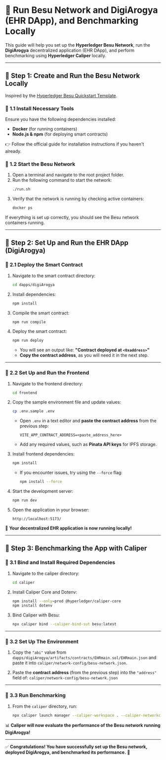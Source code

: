 # 🚀 **Run Besu Network and DigiArogya (EHR DApp), and Benchmarking Locally**

This guide will help you set up the **Hyperledger Besu Network**, run the **DigiArogya** decentralized application (EHR DApp), and perform benchmarking using **Hyperledger Caliper** locally.

---

## 📌 **Step 1: Create and Run the Besu Network Locally**

Inspired by the [Hyperledger Besu Quickstart Template](https://besu.hyperledger.org/private-networks/tutorials/quickstart).

### 🔹 **1.1 Install Necessary Tools**

Ensure you have the following dependencies installed:

- **Docker** (for running containers)
- **Node.js & npm** (for deploying smart contracts)

👉 Follow the official guide for installation instructions if you haven't already.

### 🔹 **1.2 Start the Besu Network**

1. Open a terminal and navigate to the root project folder.
2. Run the following command to start the network:
   ```sh
   ./run.sh
   ```
3. Verify that the network is running by checking active containers:
   ```sh
   docker ps
   ```

If everything is set up correctly, you should see the Besu network containers running.

---

## 📌 **Step 2: Set Up and Run the EHR DApp (DigiArogya)**

### 🔹 **2.1 Deploy the Smart Contract**

1. Navigate to the smart contract directory:
   ```sh
   cd dapps/digiArogya
   ```
2. Install dependencies:
   ```sh
   npm install
   ```
3. Compile the smart contract:
   ```sh
   npm run compile
   ```
4. Deploy the smart contract:
   ```sh
   npm run deploy
   ```
   - You will see an output like: **"Contract deployed at `<0xaddress>`"**
   - **Copy the contract address**, as you will need it in the next step.

---

### 🔹 **2.2 Set Up and Run the Frontend**

1. Navigate to the frontend directory:
   ```sh
   cd frontend
   ```
2. Copy the sample environment file and update values:

   ```sh
   cp .env.sample .env
   ```

   - Open `.env` in a text editor and **paste the contract address** from the previous step:
     ```
     VITE_APP_CONTRACT_ADDRESS=<paste_address_here>
     ```
   - Add any required values, such as **Pinata API keys** for IPFS storage.

3. Install frontend dependencies:

   ```sh
   npm install
   ```

   - If you encounter issues, try using the `--force` flag:
     ```sh
     npm install --force
     ```

4. Start the development server:
   ```sh
   npm run dev
   ```
5. Open the application in your browser:
   ```
   http://localhost:5173/
   ```

🎉 **Your decentralized EHR application is now running locally!**

---

## 📌 **Step 3: Benchmarking the App with Caliper**

### 🔹 **3.1 Bind and Install Required Dependencies**

1. Navigate to the caliper directory:

   ```sh
   cd caliper
   ```

2. Install Caliper Core and Dotenv:
   ```sh
   npm install --only=prod @hyperledger/caliper-core
   npm install dotenv
   ```
3. Bind Caliper with Besu:
   ```sh
   npx caliper bind --caliper-bind-sut besu:latest
   ```

---

### 🔹 **3.2 Set Up The Environment**

1. Copy the `"abi"` value from `dapps/digiArogya/artifacts/contracts/EHRmain.sol/EHRmain.json` and paste it into `caliper/network-config/besu-network.json`.

2. Paste the **contract address** (from the previous step) into the `"address"` field of: `caliper/network-config/besu-network.json`

---

### 🔹 **3.3 Run Benchmarking**

1. From the `caliper` directory, run:
   ```sh
   npx caliper launch manager --caliper-workspace . --caliper-networkconfig ./network-config/besu-network.json --caliper-benchconfig ./benchmark-config/simple-benchmark.yaml --caliper-flow-skip-install
   ```

📊 **Caliper will now evaluate the performance of the Besu network running DigiArogya!**

---

✅ **Congratulations! You have successfully set up the Besu network, deployed DigiArogya, and benchmarked its performance.** 🎉
